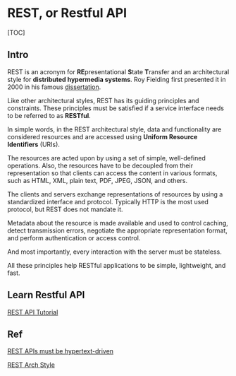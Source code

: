 # REST, or Restful API

[TOC]

## Intro

REST is an acronym for **RE**presentational **S**tate **T**ransfer and an architectural style for **distributed hypermedia systems**. Roy Fielding first presented it in 2000 in his famous [dissertation](https://www.ics.uci.edu/~fielding/pubs/dissertation/rest_arch_style.htm).

Like other architectural styles, REST has its guiding principles and constraints. These principles must be satisfied if a service interface needs to be referred to as **RESTful**.

In simple words, in the REST architectural style, data and functionality are considered resources and are accessed using **Uniform Resource Identifiers** (URIs).

The resources are acted upon by using a set of simple, well-defined operations. Also, the resources have to be decoupled from their representation so that clients can access the content in various formats, such as HTML, XML, plain text, PDF, JPEG, JSON, and others.

The clients and servers exchange representations of resources by using a standardized interface and protocol. Typically HTTP is the most used protocol, but REST does not mandate it.

Metadata about the resource is made available and used to control caching, detect transmission errors, negotiate the appropriate representation format, and perform authentication or access control.

And most importantly, every interaction with the server must be stateless.

All these principles help RESTful applications to be simple, lightweight, and fast.



## Learn Restful API



[REST API Tutorial](https://restfulapi.net)



## Ref

[REST APIs must be hypertext-driven](https://roy.gbiv.com/untangled/2008/rest-apis-must-be-hypertext-driven)

[REST Arch Style](https://www.ics.uci.edu/~fielding/pubs/dissertation/rest_arch_style.htm)

